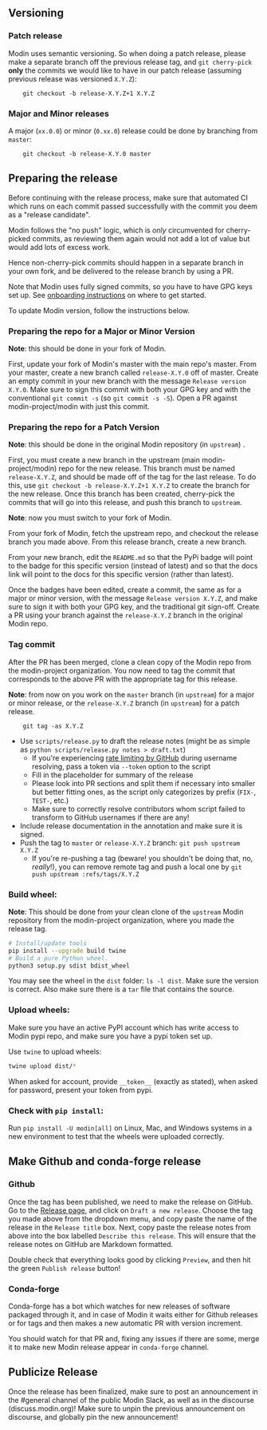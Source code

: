 ## Versioning

### Patch release

Modin uses semantic versioning. So when doing a patch release, please make a separate branch
off the previous release tag, and `git cherry-pick` **only** the commits we would like to have in our
patch release (assuming previous release was versioned `X.Y.Z`):

        git checkout -b release-X.Y.Z+1 X.Y.Z

### Major and Minor releases

A major (`xx.0.0`) or minor (`0.xx.0`) release could be done by branching from `master`:

        git checkout -b release-X.Y.0 master

## Preparing the release

Before continuing with the release process, make sure that automated CI which runs on each commit passed successfully with the commit you deem as a "release candidate".

Modin follows the "no push" logic, which is _only_ circumvented for cherry-picked commits,
as reviewing them again would not add a lot of value but would add lots of excess work.

Hence non-cherry-pick commits should happen in a separate branch in your own fork, and
be delivered to the release branch by using a PR.

Note that Modin uses fully signed commits, so you have to have GPG keys set up. See [onboarding instructions](https://github.com/modin-project/modin/blob/master/contributing/contributing.md) on where to get started.

To update Modin version, follow the instructions below.

### Preparing the repo for a Major or Minor Version

**Note**: this should be done in your fork of Modin.

First, update your fork of Modin's master with the main repo's master. From your master, create a new
branch called `release-X.Y.0` off of master. Create an empty commit in your new branch with the message
`Release version X.Y.0`. Make sure to sign this commit with both your GPG key
and with the conventional `git commit -s` (so `git commit -s -S`). Open a PR against modin-project/modin with just this commit.

### Preparing the repo for a Patch Version

**Note**: this should be done in the original Modin repository (in `upstream`) .

First, you must create a new branch in the upstream (main modin-project/modin) repo for the new release.
This branch must be named `release-X.Y.Z`, and should be made off of the tag for the last release. To
do this, use `git checkout -b release-X.Y.Z+1 X.Y.Z` to create the branch for the new release. Once
this branch has been created, cherry-pick the commits that will go into this release, and push this
branch to `upstream`.

**Note**: now you must switch to your fork of Modin.

From your fork of Modin, fetch the upstream repo, and checkout the release branch you made above.
From this release branch, create a new branch.

From your new branch, edit the `README.md` so that the PyPi badge will
point to the badge for this specific version (instead of latest) and so that the docs link will point
to the docs for this specific version (rather than latest).

Once the badges have been edited, create a commit, the same as for a major or minor version,
with the message `Release version X.Y.Z`, and make sure to sign it with both your GPG key, and the
traditional git sign-off. Create a PR using your branch against the `release-X.Y.Z` branch in the
original Modin repo.

### Tag commit

After the PR has been merged, clone a clean copy of the Modin repo from the modin-project organization.
You now need to tag the commit that corresponds to the above PR with the appropriate tag for this release.

**Note**: from now on you work on the `master` branch (in `upstream`) for a major or minor release,
or the `release-X.Y.Z` branch (in `upstream`) for a patch release.

        git tag -as X.Y.Z

  * Use `scripts/release.py` to draft the release notes (might be as simple as `python scripts/release.py notes > draft.txt`)
    * If you're experiencing [rate limiting by GitHub](https://docs.github.com/en/rest/overview/resources-in-the-rest-api#rate-limiting) during username resolving, pass a token via `--token` option to the script
    * Fill in the placeholder for summary of the release
    * Please look into PR sections and split them if necessary into smaller but better fitting ones, as the script only categorizes by prefix (`FIX-`, `TEST-`, etc.)
    * Make sure to correctly resolve contributors whom script failed to transform to GitHub usernames if there are any!
  * Include release documentation in the annotation and make sure it is signed.
  * Push the tag to `master` or `release-X.Y.Z` branch: `git push upstream X.Y.Z`
    * If you're re-pushing a tag (beware! you shouldn't be doing that, no, _really_!), you can remove remote tag and push a local one by `git push upstream :refs/tags/X.Y.Z`


### Build wheel:

**Note**: This should be done from your clean clone of the `upstream` Modin
repository from the modin-project organization, where you made the release tag.

```bash
# Install/update tools
pip install --upgrade build twine
# Build a pure Python wheel.
python3 setup.py sdist bdist_wheel
```

You may see the wheel in the `dist` folder: `ls -l dist`. Make sure the version is correct.
Also make sure there is a `tar` file that contains the source.

### Upload wheels:

Make sure you have an active PyPI account which has write access to Modin pypi repo, and make sure you have a pypi token set up.

Use `twine` to upload wheels:

```bash
twine upload dist/*
```

When asked for account, provide `__token__` (exactly as stated), when asked for password, present your token from pypi.

### Check with `pip install`:

Run `pip install -U modin[all]` on Linux, Mac, and Windows systems in a new environment
to test that the wheels were uploaded correctly.

## Make Github and conda-forge release

### Github

Once the tag has been published, we need to make the release on GitHub. Go to the
[Release page](https://github.com/modin-project/modin/releases), and click on `Draft a new release`.
Choose the tag you made above from the dropdown menu, and copy paste the name of the release 
in the `Release title` box. Next, copy paste the release notes from above into the box labelled
`Describe this release`. This will ensure that the release notes on GitHub are Markdown formatted.

Double check that everything looks good by clicking `Preview`, and then hit the green `Publish release`
button!

### Conda-forge

Conda-forge has a bot which watches for new releases of software packaged through it,
and in case of Modin it waits either for Github releases or for tags and then makes
a new automatic PR with version increment.

You should watch for that PR and, fixing any issues if there are some, merge it
to make new Modin release appear in `conda-forge` channel.

## Publicize Release
Once the release has been finalized, make sure to post an announcement in the #general channel of
the public Modin Slack, as well as in the discourse (discuss.modin.org)! Make sure to unpin the
previous announcement on discourse, and globally pin the new announcement!
